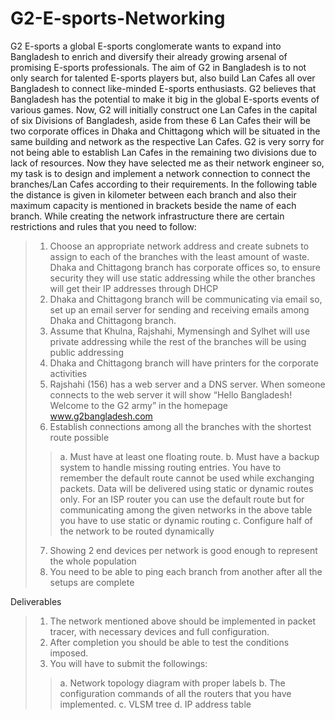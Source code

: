 # G2-E-sports-Networking
G2 E-sports a global E-sports conglomerate wants to expand into Bangladesh to enrich and diversify their already growing arsenal of promising E-sports professionals. The aim of G2 in Bangladesh is to not only search for talented E-sports players but, also build Lan Cafes all over Bangladesh to connect like-minded E-sports enthusiasts. G2 believes that Bangladesh has the potential to make it big in the global E-sports events of various games. Now, G2 will initially construct one Lan Cafes in the capital of six Divisions of Bangladesh, aside from these 6 Lan Cafes their will be two corporate offices in Dhaka and Chittagong which will be situated in the same building and network as the respective Lan Cafes. G2 is very sorry for not being able to establish Lan Cafes in the remaining two divisions due to lack of resources. Now they have selected me as their network engineer so, my task is to design and implement a network connection to connect the branches/Lan Cafes according to their requirements. In the following table the distance is given in kilometer between each branch and also their maximum capacity is mentioned in brackets beside the name of each branch.
While creating the network infrastructure there are certain restrictions and rules that you need to follow: 
>1. Choose an appropriate network address and create subnets to assign to each of the branches with the least amount of waste.
>Dhaka and Chittagong branch has corporate offices so, to ensure security they will use static addressing while the other branches will get their IP addresses through DHCP
>2. Dhaka and Chittagong branch will be communicating via email so, set up an email server for sending and receiving emails among Dhaka and Chittagong branch.
>3. Assume that Khulna, Rajshahi, Mymensingh and Sylhet will use private addressing while the rest of the branches will be using public addressing
>4. Dhaka and Chittagong branch will have printers for the corporate activities
>5. Rajshahi (156) has a web server and a DNS server. When someone connects to the web server it will show “Hello Bangladesh! Welcome to the G2 army” in the homepage www.g2bangladesh.com 
>6. Establish connections among all the branches with the shortest route possible
>>a. Must have at least one floating route.
>>b. Must have a backup system to handle missing routing entries. You have to remember the default route cannot be used while exchanging packets. Data will be delivered using static or dynamic routes only. For an ISP router you can use the default route but for communicating among the given networks in the above table you have to use static or dynamic routing
>>c. Configure half of the network to be routed dynamically
>7. Showing 2 end devices per network is good enough to represent the whole population
>8. You need to be able to ping each branch from another after all the setups are complete

Deliverables
>1. The network mentioned above should be implemented in packet tracer, with necessary devices and full configuration.
>2. After completion you should be able to test the conditions imposed.
>3. You will have to submit the followings:
>>a. Network topology diagram with proper labels
>>b. The configuration commands of all the routers that you have implemented.
>>c. VLSM tree
>>d. IP address table
